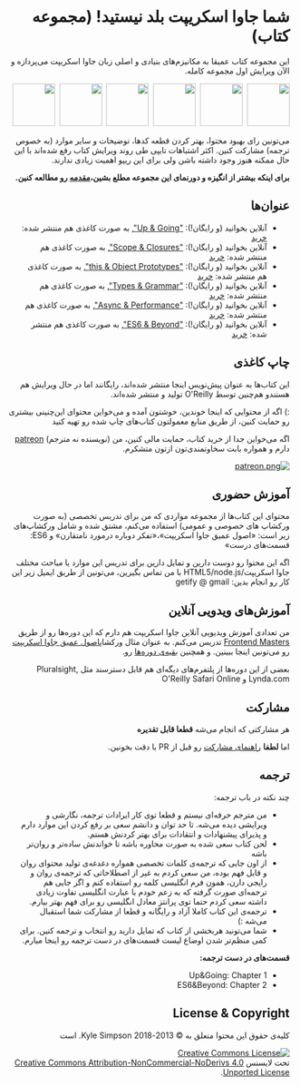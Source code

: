 <div dir="rtl">
  
# شما جاوا اسکریپت بلد نیستید! (مجموعه کتاب)

این مجموعه کتاب عمیقا به مکانیزم‌های بنیادی و اصلی زبان جاوا اسکریپت می‌پردازه و الآن  ویرایش اول مجموعه کامله.

<a href="http://www.ebooks.com/1993212/you-don-t-know-js-up-going/simpson-kyle/"><img src="up %26 going/cover.jpg" width="75"></a>&nbsp;
<a href="http://www.ebooks.com/1647631/you-don-t-know-js-scope-closures/simpson-kyle/"><img src="scope %26 closures/cover.jpg" width="75"></a>&nbsp;
<a href="http://www.ebooks.com/1734321/you-don-t-know-js-this-object-prototypes/simpson-kyle/"><img src="this %26 object prototypes/cover.jpg" width="75"></a>&nbsp;
<a href="http://www.ebooks.com/1935541/you-don-t-know-js-types-grammar/simpson-kyle/"><img src="types %26 grammar/cover.jpg" width="75"></a>&nbsp;
<a href="http://www.ebooks.com/1977375/you-don-t-know-js-async-performance/simpson-kyle/"><img src="async %26 performance/cover.jpg" width="75"></a>&nbsp;
<a href="http://www.ebooks.com/2481820/you-don-t-know-js-es6-beyond/simpson-kyle/"><img src="es6 %26 beyond/cover.jpg" width="75"></a>

می‌تونین رای بهبود محتوا، بهتر کردن قطعه کدها، توضیحات و سایر موارد (به خصوص ترجمه) مشارکت کنین. اکثر اشتباهات تایپی طی روند ویرایش کتاب رفع شده‌اند با این حال ممکنه هنوز وجود داشته باشن ولی برای این ریپو اهمیت زیادی ندارند.


**برای اینکه بیشتر از انگیزه و دورنمای این مجموعه مطلع بشین،[مقدمه](preface.md) رو مطالعه کنین.**

## عنوان‌ها

* آنلاین بخوانید (و رایگان!): ["Up & Going"](up\%20&\%20going/README.md#you-dont-know-js-up--going),  به صورت کاغذی هم منتشر شده: [خرید](http://www.ebooks.com/1993212/you-don-t-know-js-up-going/simpson-kyle/)  
* آنلاین بخوانید (و رایگان!): ["Scope & Closures"](scope\%20&\%20closures/README.md#you-dont-know-js-scope--closures), به صورت کاغذی هم منتشر شده: [خرید](http://www.ebooks.com/1647631/you-don-t-know-js-scope-closures/simpson-kyle/)
* آنلاین بخوانید (و رایگان!): ["this & Object Prototypes"](this\%20&\%20object\%20prototypes/README.md#you-dont-know-js-this--object-prototypes), به صورت کاغذی هم منتشر شده: [خرید](http://www.ebooks.com/1734321/you-don-t-know-js-this-object-prototypes/simpson-kyle/)
* آنلاین بخوانید (و رایگان!): ["Types & Grammar"](types\%20&\%20grammar/README.md#you-dont-know-js-types--grammar), به صورت کاغذی هم منتشر شده: [خرید](http://www.ebooks.com/1935541/you-don-t-know-js-types-grammar/simpson-kyle/)
* آنلاین بخوانید (و رایگان!): ["Async & Performance"](async\%20&\%20performance/README.md#you-dont-know-js-async--performance), به صورت کاغذی هم منتشر شده: [خرید](http://www.ebooks.com/1977375/you-don-t-know-js-async-performance/simpson-kyle/)
* آنلاین بخوانید (و رایگان!): ["ES6 & Beyond"](es6\%20&\%20beyond/README.md#you-dont-know-js-es6--beyond), به صورت کاغذی هم منتشر شده: [خرید](http://www.ebooks.com/2481820/you-don-t-know-js-es6-beyond/simpson-kyle/)

## چاپ کاغذی

این کتاب‌ها به عنوان پیش‌نویس اینجا منتشر شده‌اند، رایگانند اما در حال ویرایش هم هستندو هم‌چنین توسط O'Reilly تولید و منتشر شده‌اند.

 :) اگه از محتوایی که اینجا خوندین، خوشتون آمده و می‌خواین محتوای  این‌چنینی بیشتری رو حمایت کنین، از طریق منابع معمولتون کتاب‌های چاپ شده رو تهیه کنید

اگه می‌خواین جدا از خرید کتاب، حمایت مالی کنین، من (نویسنده نه مترجم)  [patreon](https://www.patreon.com/getify) دارم و همواره بابت سخاوتمندی‌تون ازتون متشکرم.

<a href="https://www.patreon.com/getify">[![patreon.png](https://c5.patreon.com/external/logo/become_a_patron_button.png)](https://www.patreon.com/getify)</a>

## آموزش حضوری

محتوای این کتاب‌ها  از مجموعه مواردی که من برای تدریس تخصصی (به صورت ورکشاپ های خصوصی و عمومی) استفاده  می‌کنم، مشتق شده و شامل ورکشاپ‌های زیر است: «اصول عمیق جاوا اسکریپت»،«تفکر دوباره درمورد نامتقارن» و ES6: قسمت‌های درست»

اگه این محتوا رو دوست دارین و تمایل دارین برای تدریس این موارد یا مباحث مختلف جاوا اسکریپت/HTML5/node.js با من تماس بگیرین، می‌تونین از طریق ایمیل زیر این کار رو انجام بدین:
getify @ gmail

## آموزش‌های ویدویی آنلاین

من تعدادی آموزش ویدیویی آنلاین جاوا اسکریپت هم دارم که این دوره‌ها رو از طریق [Frontend Masters](https://FrontendMasters.com) تدریس می‌کنم.
به عنوان مثال ورکشاپ[اصول عمیق جاوا اسکریپت](https://frontendmasters.com/courses/javascript-foundations/)  رو می‌تونین اینجا ببینین.
و همچنین [بقیه‌ی دوره‌ها](https://frontendmasters.com/kyle-simpson/) رو.

بعضی از این دوره‌ها از پلتفرم‌های دیگه‌ای هم قابل دسترسند مثل Pluralsight, Lynda.com و O'Reilly Safari Online

## مشارکت

هر مشارکتی که انجام می‌شه **قطعا  قابل تقدیره**

اما **لطفا**  [راهنمای مشارکت](CONTRIBUTING.md) رو قبل از PR با دقت بخونین.

## ترجمه

چند نکته در باب ترجمه:
*  من مترجم حرفه‌ای نیستم و قطعا توی کار ایرادات ترجمه، نگارشی و ویرایشی دیده می‌شه. تا حد توان و دانشم سعی بر رفع کردن این موارد دارم و پذیرای پیشنهادات و انتقادات برای بهتر کردنش هستم.
*  لحن کتاب سعی شده به صورت محاوره باشه تا خواندنش ساده‌تر و روان‌تر باشه
* از اون جایی که ترجمه‌ی کلمات تخصصی همواره دغدغه‌ی تولید محتوای روان و قابل فهم بوده، من سعی کردم به غیر از اصطلاحاتی که ترجمه‌ی روان و رایجی دارن، همون فرم انگلیسی کلمه رو استفاده کنم و اگر جایی هم ترجمه‌ای صورت گرفته که به زعم خودم با عبارت انگلیسی تفاوت زیادی داشته سعی کردم حتما توی پرانتز معادل انگلیسی رو برای فهم بهتر بیارم.
* ترجمه‌ی این کتاب کاملا آزاد و رایگانه و قطعا از مشارکت شما استقبال می‌شه :)
* شما می‌تونید هربخشی از کتاب که تمایل دارید رو انتخاب و ترجمه کنین. برای کمی منظم‌تر شدن اوضاع لیست قسمت‌های در دست ترجمه رو اینجا میارم.

**قسمت‌های در دست ترجمه:**
* Up&Going: Chapter 1
* ES6&Beyond: Chapter 2

## License & Copyright

کلیه‌ی حقوق این محتوا متعلق به &copy; 2013-2018 Kyle Simpson. است

<a rel="license" href="http://creativecommons.org/licenses/by-nc-nd/4.0/"><img alt="Creative Commons License" style="border-width:0" src="https://i.creativecommons.org/l/by-nc-nd/4.0/88x31.png" /></a><br />تحت لایسنس <a rel="license" href="http://creativecommons.org/licenses/by-nc-nd/4.0/">Creative Commons Attribution-NonCommercial-NoDerivs 4.0 Unported License</a>.
</div>
